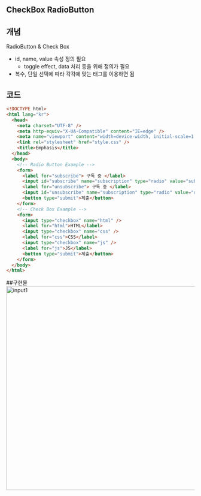 ## CheckBox RadioButton
## 개념
RadioButton & Check Box
- id, name, value 속성 정의 필요
  - toggle effect, data 처리 등을 위해 정의가 필요
- 복수, 단일 선택에 따라 각각에 맞는 태그를 이용하면 됨
## 코드
```html
<!DOCTYPE html>
<html lang="kr">
  <head>
    <meta charset="UTF-8" />
    <meta http-equiv="X-UA-Compatible" content="IE=edge" />
    <meta name="viewport" content="width=device-width, initial-scale=1.0" />
    <link rel="stylesheet" href="style.css" />
    <title>Emphasis</title>
  </head>
  <body>
    <!-- Radio Button Example -->
    <form>
      <label for="subscribe"> 구독 중 </label>
      <input id="subscribe" name="subscription" type="radio" value="sub" />
      <label for="unsubscribe"> 구독 중 </label>
      <input id="unsubscribe" name="subscription" type="radio" value="unsub" />
      <button type="submit">제출</button>
    </form>
    <!-- Check Box Example -->
    <form>
      <input type="checkbox" name="html" />
      <label for="html">HTML</label>
      <input type="checkbox" name="css" />
      <label for="css">CSS</label>
      <input type="checkbox" name="js" />
      <label for="js">JS</label>
      <button type="submit">제출</button>
    </form>
  </body>
</html>

```


##구현물
<img width="544" alt="input1" src="https://user-images.githubusercontent.com/75591730/166409562-13f6a507-b507-4411-91b3-858f0fd2a212.png">

